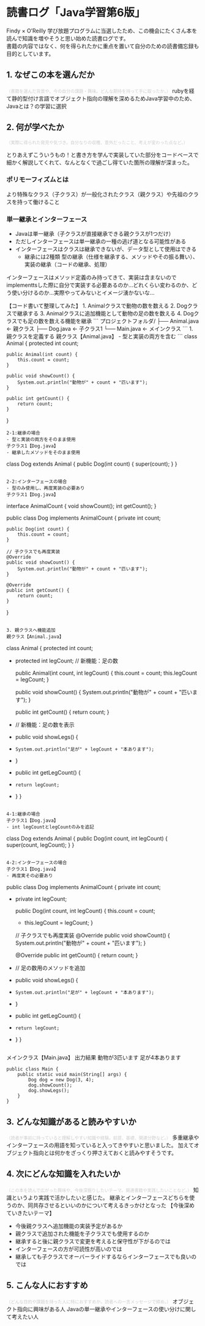 # 読書ログ「Java学習第6版」

Findy × O’Reilly 学び放題プログラムに当選したため、この機会にたくさん本を読んで知識を増やそうと思い始めた読書ログです。  
書籍の内容ではなく、何を得られたかに重点を置いて自分のための読書備忘録も目的としています。

## 1. なぜこの本を選んだか
<span style="font-size: 80%"><span style="color: #cccccc">（書籍を選んだ背景や、今の自分の課題・興味。どんな期待を持って手に取ったか。）</span></span>
rubyを経て静的型付け言語でオブジェクト指向の理解を深めるためJava学習中のため、Javaとは？の学習に選択

## 2. 何が学べたか
<span style="font-size: 80%"><span style="color: #cccccc">（実際に得られた発見や気づき。自分なりの収穫、意外だったこと、考えが変わった点など。）</span></span>
<p class="r-fuki shiba">とりあえずこういうもの！と書き方を学んで実装していた部分をコードベースで細かく解説してくれて、なんとなくで過ごし得ていた箇所の理解が深まった。
</p>

### ポリモーフィズムとは
より特殊なクラス（子クラス）が一般化されたクラス（親クラス）や先祖のクラスを持って働けること
### 単一継承とインターフェース
- Javaは単一継承（子クラスが直接継承できる親クラスが1つだけ）
- ただしインターフェースは単一継承の一種の逃げ道となる可能性がある
- インターフェースはクラスは継承できないが、データ型として使用はできる
    - 継承には2種類
      型の継承（仕様を継承する、メソッドやその振る舞い）、実装の継承（コードの継承、処理）
<p class="r-fuki shiba">インターフェースはメソッド定義のみ持ってきて、実装は含まないのでimplementtsした際に自分で実装する必要あるのか...どれくらい変わるのか、どう使い分けるのか...実際やってみないとイメージ湧かないな...
</p>
【コード書いて整理してみた】
1. Animalクラスで動物の数を数える
2. Dogクラスで継承する
3. Animalクラスに追加機能として動物の足の数を数える
4. Dogクラスでも足の数を数える機能を継承
```
プロジェクトフォルダ/
├── Animal.java      ← 親クラス
├── Dog.java         ← 子クラス1
└── Main.java        ← メインクラス
```
1. 親クラスを定義する
親クラス【Animal.java】
- 型と実装の両方を含む
```
class Animal {
    protected int count;
    
    public Animal(int count) {
        this.count = count;
    }
    
    public void showCount() {
        System.out.println("動物が" + count + "匹います");
    }
    
    public int getCount() {
        return count;
    }
}
```
2-1:継承の場合
- 型と実装の両方をそのまま使用
子クラス1【Dog.java】
- 継承したメソッドをそのまま使用
```
class Dog extends Animal {
    public Dog(int count) {
        super(count);
    }
}
```

2-2:インターフェースの場合
- 型のみ使用し、再度実装の必要あり
子クラス1【Dog.java】
```
interface AnimalCount {
    void showCount();
    int getCount();
}

public class Dog implements AnimalCount {
    private int count;
    
    public Dog(int count) {
        this.count = count;
    }
    
    // 子クラスでも再度実装
    @Override
    public void showCount() {
        System.out.println("動物が" + count + "匹います");
    }
    
    @Override
    public int getCount() {
        return count;
    }
}
```

3. 親クラスへ機能追加
親クラス【Animal.java】
```
class Animal {
    protected int count;
  + protected int legCount;  // 新機能：足の数
    
    public Animal(int count, int legCount) {
        this.count = count;
        this.legCount = legCount;
    }
    
    public void showCount() {
        System.out.println("動物が" + count + "匹います");
    }
    
    public int getCount() {
        return count;
    }
    
  + // 新機能：足の数を表示
  + public void showLegs() {
  +     System.out.println("足が" + legCount + "本あります");
  + }
    
  + public int getLegCount() {
  +     return legCount;
  + }
}
```

4-1:継承の場合
子クラス1【Dog.java】
- int legCountとlegCountのみを追記
```
class Dog extends Animal {
    public Dog(int count, int legCount) {
        super(count, legCount);
    }
}
```

4-2:インターフェースの場合
子クラス1【Dog.java】
- 再度実その必要あり
```
public class Dog implements AnimalCount {
    private int count;
  + private int legCount;
    
    public Dog(int count, int legCount) {
        this.count = count;
      + this.legCount = legCount;
    }
    
    // 子クラスでも再度実装
    @Override
    public void showCount() {
        System.out.println("動物が" + count + "匹います");
    }
    
    @Override
    public int getCount() {
        return count;
    }

  + // 足の数用のメソッドを追加
  + public void showLegs() {
  +     System.out.println("足が" + legCount + "本あります");
  + }

  + public int getLegCount() {
  +     return legCount;
  + }
}
```

```
メインクラス【Main.java】
出力結果
動物が3匹います
足が4本あります
```
public class Main {
    public static void main(String[] args) {
        Dog dog = new Dog(3, 4);
        dog.showCount();
        dog.showLegs();
    }
}
```

## 3. どんな知識があると読みやすいか
<span style="font-size: 80%"><span style="color: #cccccc">（読者が事前に持っていると理解しやすい知識や経験。前提、基礎、関連分野など。）</span></span>
多重継承やインターフェースの用語を知っていると入ってきやすいと思いました。
加えてオブジェクト指向とは何かをざっくり押さえておくと読みやすそうです。

## 4. 次にどんな知識を入れたいか
<span style="font-size: 80%"><span style="color: #cccccc">（この本を読んで広がった興味や、今後深掘りしたいテーマ。関連書籍や実践したいことなど。）</span></span>
知識というより実践で活かしたいと感じた。
継承とインターフェースどちらを使うのか、同共存させるといいのかについて考えるきっかけとなった
【今後深めていきたいテーマ】
- 今後親クラスへ追加機能の実装予定があるか
- 親クラスで追加された機能を子クラスでも使用するのか
- 継承すると後に親クラスで変更を考えると保守性が下がるのでは
- インターフェースの方が可読性が高いのでは
- 継承しても子クラスでオーバーライドするならインターフェースでも良いのでは

## 5. こんな人におすすめ
<span style="font-size: 80%"><span style="color: #cccccc">（どんな目的や課題を持った人に特におすすめか。読者への一言メッセージで締め。）</span></span>
オブジェクト指向に興味がある人
Javaの単一継承やインターフェースの使い分けに関して考えたい人
